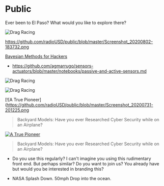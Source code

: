 # Public
Ever been to El Paso? What would you like to explore there?

![Drag Racing](https://github.com/radioUSD/public/blob/master/Screenshot_20200802-183732.png)


https://github.com/radioUSD/public/blob/master/Screenshot_20200802-183732.png


[Bayesian Methods for Hackers ](https://nbviewer.jupyter.org/github/CamDavidsonPilon/Probabilistic-Programming-and-Bayesian-Methods-for-Hackers/blob/master/Chapter1_Introduction/Ch1_Introduction_PyMC3.ipynb)

- https://github.com/agmarrugo/sensors-actuators/blob/master/notebooks/passive-and-active-sensors.md


![Drag Racing](https://github.com/radioUSD/public/blob/master/Screenshot_20200802-173342.png)

![Drag Racing](https://github.com/radioUSD/public/blob/master/Screenshot_20200731-201225.png)



 [![A True Pioneer](https://github.com/radioUSD/public/blob/master/Screenshot_20200731-201225.png
> Backyard Models: Have you ever Researched Cyber Security while on an Airplane?


 [![A True Pioneer](https://github.com/radioUSD/public/blob/0caaefe515ca9fe6789ba37217c41857c8ff2356/Screenshot_20200731-195953.png)](https://github.com/sindresorhus/awesome#readme)
> Backyard Models: Have you ever Researched Cyber Security while on an Airplane?


- Do you use this regularly? I can't imagine you using this rudimentary front end.  But perhaps similar?  Do you want to join us? You already have but would you be interested in branding this?


- NASA Splash Down. 50mph Drop into the ocean.
